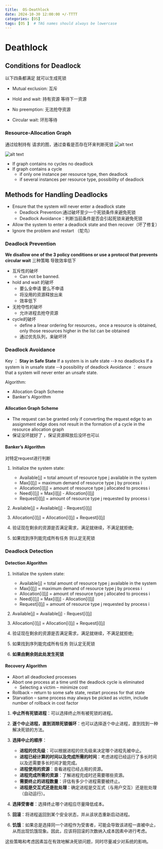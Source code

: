 ```yaml
---
title:  OS-Deathlock
date: 2024-10-30 12:00:00 +/-TTTT
categories: [OS]
tags: [OS ]  # TAG names should always be lowercase
---
```

# Deathlock
## Conditions for Deadlock 
以下四条都满足 就可以生成死锁
* Mutual exclusion: 互斥

* Hold and wait:  持有资源 等待下一资源

* No preemption: 无法抢夺资源

* Circular wait:  环形等待

### Resource-Allocation Graph
通过绘制持有 请求的图，通过查看是否存在环来判断死锁
![alt text](https://raw.githubusercontent.com/huazZeng/huazZeng.github.io/main/_posts/img/deadlock-graph-a.png)

![alt text](https://raw.githubusercontent.com/huazZeng/huazZeng.github.io/main/_posts/img/deadlock-graph-a.png)
* If graph contains no cycles  no deadlock
* If graph contains a cycle 
  * if only one instance per resource type, then deadlock
  * if several instances per resource type, possibility of deadlock
  
## Methods for Handling Deadlocks
* Ensure that the system will never enter a deadlock state
    * Deadlock Prevention:通过破坏至少一个死锁条件来避免死锁
    * Deadlock Avoidance：判断当前条件是否会引起死锁来避免死锁
* Allow the system to enter a deadlock state and then recover（坏了修复）
* Ignore the problem and restart （鸵鸟）

### Deadlock Prevention
**We disallow one of the 3 policy conditions or use a protocol that prevents circular wait** 三种策略
导致效率低下
* 互斥性的破坏
  * Can not be banned.
* hold and wait 的破坏
  * 要么全申请 要么不申请
  * 将没用的资源释放出来
  * 效率低下 
* 无抢夺性的破坏
  * 允许进程去抢夺资源
* cycle的破坏
  * define a linear ordering for resources，once a resource is obtained, only those resources higher in the list can be obtained
  * 通过优先队列，来破坏环

### Deadlock Avoidance
Key ： **Stay in Safe State**
If a system is in safe state --》 no deadlocks
If a system is in unsafe state --》 possibility of deadlock
Avoidance ：  ensure that a system will never enter an unsafe state.

Algorithm:
* Allocation Graph Scheme
* Banker's Algorithm
#### Allocation Graph Scheme
* The request can be granted only if converting the request edge to an assignment edge does not result in the formation of a cycle in the resource allocation graph
* 保证没环就好了 ，保证资源释放后没环也可以
  
####  Banker’s Algorithm
对特定request进行判断
1. Initialize the system state:  
   * Available[j] = total amount of resource type j available in the system
   * Max[i][j] = maximum demand of resource type j by process i
   * Allocation[i][j] = amount of resource type j allocated to process i
   * Need[i][j] = Max[i][j] - Allocation[i][j]
   * Request[i][j] = amount of resource type j requested by process i

2. Available[j] = Available[j] - Request[i][j]
3. Allocation[i][j] = Allocation[i][j] + Request[i][j]
4. 验证现在剩余的资源是否满足需求，满足就继续，不满足就拒绝;
5. 如果找到序列能完成所有任务 则认定无死锁
   
###  Deadlock Detection
#### Detection Algorithm
1. Initialize the system state:  
   * Available[j] = total amount of resource type j available in the system
   * Max[i][j] = maximum demand of resource type j by process i
   * Allocation[i][j] = amount of resource type j allocated to process i
   * Need[i][j] = Max[i][j] - Allocation[i][j]
   * Request[i][j] = amount of resource type j requested by process i

2. Available[j] = Available[j] - Request[i][j]
3. Allocation[i][j] = Allocation[i][j] + Request[i][j]
4. 验证现在剩余的资源是否满足需求，满足就继续，不满足就拒绝;
5. 如果找到序列能完成所有任务 则认定无死锁
6. **如果由剩余则此处发生死锁**

#### Recovery Algorithm
* Abort all deadlocked processes
* Abort one process at a time until the deadlock cycle is eliminated
  * Selecting a victim – minimize cost
* Rollback – return to some safe state, restart process for that state
* Starvation –  same process may always be picked as victim, include number of rollback in cost factor

1. **中止所有死锁进程**：可以选择终止所有被死锁的进程。

2. **逐个中止进程，直到消除死锁循环**：也可以选择逐个中止进程，直到找到一种解决死锁的方法。

3. **选择中止的顺序**：
   - **进程的优先级**：可以根据进程的优先级来决定哪个进程先被中止。
   - **进程已经计算的时间以及完成所需的时间**：考虑进程已经运行了多长时间以及还需要多长时间才能完成。
   - **进程使用的资源**：查看进程已经占用的资源。
   - **进程完成所需的资源**：了解进程完成时还需要哪些资源。
   - **需要终止的进程数量**：评估有多少个进程需要被终止。
   - **进程是交互式还是批处理**：确定进程是交互式（与用户交互）还是批处理（自动运行）。

4. **选择受害者**：选择终止哪个进程应尽量降低成本。

5. **回滚**：将进程返回到某个安全状态，并从该状态重新启动进程。

6. **饥饿**：如果总是选择同一个进程作为受害者，可能会导致该进程一直被中止，从而出现饥饿现象。因此，应该将回滚的次数纳入成本因素中进行考虑。 

这些策略和考虑因素旨在有效地解决死锁问题，同时尽量减少对系统的影响。